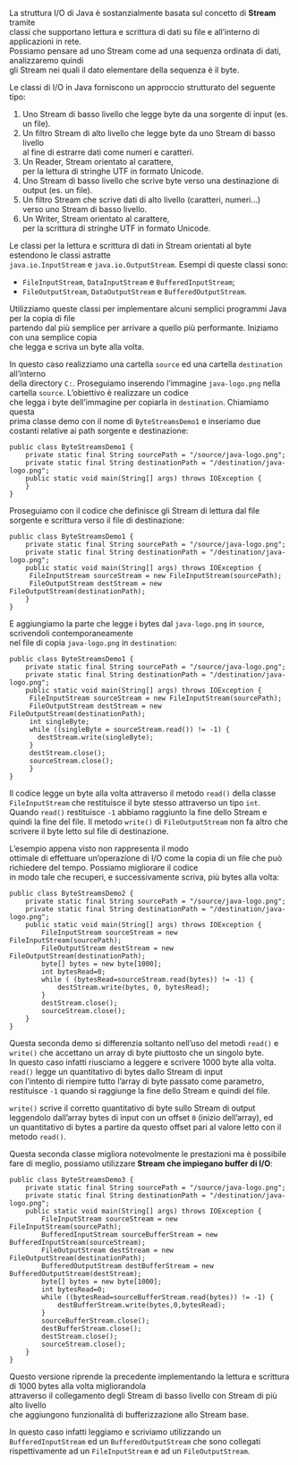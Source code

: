 La struttura I/O di Java è sostanzialmente basata sul concetto di **Stream** tramite  
classi che supportano lettura e scrittura di dati su file e all’interno di applicazioni in rete.  
Possiamo pensare ad uno Stream come ad una sequenza ordinata di dati, analizzaremo quindi  
gli Stream nei quali il dato elementare della sequenza è il byte.

Le classi di I/O in Java forniscono un approccio strutturato del seguente tipo:

1.  Uno Stream di basso livello che legge byte da una sorgente di input (es. un file).
2.  Un filtro Stream di alto livello che legge byte da uno Stream di basso livello  
    al fine di estrarre dati come numeri e caratteri.
3.  Un Reader, Stream orientato al carattere,  
    per la lettura di stringhe UTF in formato Unicode.
4.  Uno Stream di basso livello che scrive byte verso una destinazione di output (es. un file).
5.  Un filtro Stream che scrive dati di alto livello (caratteri, numeri…)  
    verso uno Stream di basso livello.
6.  Un Writer, Stream orientato al carattere,  
    per la scrittura di stringhe UTF in formato Unicode.

Le classi per la lettura e scrittura di dati in Stream orientati al byte estendono le classi astratte  
`java.io.InputStream` e `java.io.OutputStream`. Esempi di queste classi sono:

*   `FileInputStream`, `DataInputStream` e `BufferedInputStream`;
*   `FileOutputStream`, `DataOutputStream` e `BufferedOutputStream`.

Utilizziamo queste classi per implementare alcuni semplici programmi Java per la copia di file  
partendo dal più semplice per arrivare a quello più performante. Iniziamo con una semplice copia  
che legga e scriva un byte alla volta.

In questo caso realizziamo una cartella `source` ed una cartella `destination` all’interno  
della directory `C:`. Proseguiamo inserendo l’immagine `java-logo.png` nella cartella `source`. L’obiettivo è realizzare un codice  
che legga i byte dell’immagine per copiarla in `destination`. Chiamiamo questa  
prima classe demo con il nome di `ByteStreamsDemo1` e inseriamo due costanti relative ai path sorgente e destinazione:

```
public class ByteStreamsDemo1 {
    private static final String sourcePath = "/source/java-logo.png";
    private static final String destinationPath = "/destination/java-logo.png";
    public static void main(String[] args) throws IOException {
    }
}
```

Proseguiamo con il codice che definisce gli Stream di lettura dal file sorgente e scrittura verso il file di destinazione:

```
public class ByteStreamsDemo1 {
    private static final String sourcePath = "/source/java-logo.png";
    private static final String destinationPath = "/destination/java-logo.png";
    public static void main(String[] args) throws IOException {
     FileInputStream sourceStream = new FileInputStream(sourcePath);
     FileOutputStream destStream = new FileOutputStream(destinationPath);
    }
}
```

E aggiungiamo la parte che legge i bytes dal `java-logo.png` in `source`, scrivendoli contemporaneamente  
nel file di copia `java-logo.png` in `destination`:

```
public class ByteStreamsDemo1 {
    private static final String sourcePath = "/source/java-logo.png";
    private static final String destinationPath = "/destination/java-logo.png";
    public static void main(String[] args) throws IOException {
     FileInputStream sourceStream = new FileInputStream(sourcePath);
     FileOutputStream destStream = new FileOutputStream(destinationPath);
     int singleByte;
     while ((singleByte = sourceStream.read()) != -1) {
       destStream.write(singleByte);
     }
     destStream.close();
     sourceStream.close();
     }
}
```

Il codice legge un byte alla volta attraverso il metodo `read()` della classe `FileInputStream` che restituisce il byte stesso attraverso un tipo `int`.  
Quando `read()` restituisce `-1` abbiamo raggiunto la fine dello Stream e quindi la fine del file. Il metodo `write()` di `FileOutputStream` non fa altro che scrivere il byte letto sul file di destinazione.

L’esempio appena visto non rappresenta il modo  
ottimale di effettuare un’operazione di I/O come la copia di un file che può richiedere del tempo. Possiamo migliorare il codice  
in modo tale che recuperi, e successivamente scriva, più bytes alla volta:

```
public class ByteStreamsDemo2 {
	private static final String sourcePath = "/source/java-logo.png";
	private static final String destinationPath = "/destination/java-logo.png";
	public static void main(String[] args) throws IOException {
		FileInputStream sourceStream = new FileInputStream(sourcePath);
		FileOutputStream destStream = new FileOutputStream(destinationPath);
		byte[] bytes = new byte[1000];
		int bytesRead=0;
		while ( (bytesRead=sourceStream.read(bytes)) != -1) {
			destStream.write(bytes, 0, bytesRead);
		}
		destStream.close();
		sourceStream.close();
	}
}
```

Questa seconda demo si differenzia soltanto nell’uso del metodi `read()` e `write()` che accettano un array di byte piuttosto che un singolo byte.  
In questo caso infatti riusciamo a leggere e scrivere 1000 byte alla volta. `read()` legge un quantitativo di bytes dallo Stream di input  
con l’intento di riempire tutto l’array di byte passato come parametro, restituisce `-1` quando si raggiunge la fine dello Stream e quindi del file.

`write()` scrive il corretto quantitativo di byte sullo Stream di output  
leggendolo dall’array bytes di input con un offset `0` (inizio dell’array), ed  
un quantitativo di bytes a partire da questo offset pari al valore letto con il metodo `read()`.

Questa seconda classe migliora notevolmente le prestazioni ma è possibile fare di meglio, possiamo utilizzare **Stream che impiegano buffer di I/O**:

```
public class ByteStreamsDemo3 {
	private static final String sourcePath = "/source/java-logo.png";
	private static final String destinationPath = "/destination/java-logo.png";
	public static void main(String[] args) throws IOException {
		FileInputStream sourceStream = new FileInputStream(sourcePath);
		BufferedInputStream sourceBufferStream = new BufferedInputStream(sourceStream);
		FileOutputStream destStream = new FileOutputStream(destinationPath);
		BufferedOutputStream destBufferStream = new BufferedOutputStream(destStream);
		byte[] bytes = new byte[1000];
		int bytesRead=0;
		while ((bytesRead=sourceBufferStream.read(bytes)) != -1) {
			destBufferStream.write(bytes,0,bytesRead);
		}
		sourceBufferStream.close();
		destBufferStream.close();
		destStream.close();
		sourceStream.close();
	}
}
```

Questo versione riprende la precedente implementando la lettura e scrittura di 1000 bytes alla volta migliorandola  
attraverso il collegamento degli Stream di basso livello con Stream di più alto livello  
che aggiungono funzionalità di bufferizzazione allo Stream base.

In questo caso infatti leggiamo e scriviamo utilizzando un `BufferedInputStream` ed un `BufferedOutputStream` che sono collegati rispettivamente ad un `FileInputStream` e ad un `FileOutputStream`.